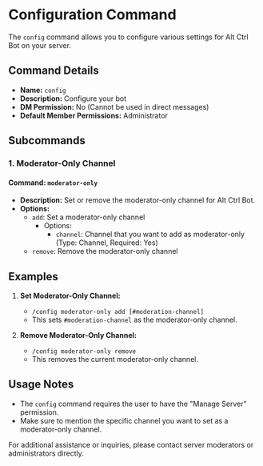 # Configuration Command

The `config` command allows you to configure various settings for Alt Ctrl Bot on your server.

## Command Details

-   **Name:** `config`
-   **Description:** Configure your bot
-   **DM Permission:** No (Cannot be used in direct messages)
-   **Default Member Permissions:** Administrator

## Subcommands

### 1. Moderator-Only Channel

#### Command: `moderator-only`

-   **Description:** Set or remove the moderator-only channel for Alt Ctrl Bot.
-   **Options:**
    -   `add`: Set a moderator-only channel
        -   Options:
            -   `channel`: Channel that you want to add as moderator-only (Type: Channel, Required: Yes)
    -   `remove`: Remove the moderator-only channel

## Examples

1. **Set Moderator-Only Channel:**

    - `/config moderator-only add [#moderation-channel]`
    - This sets `#moderation-channel` as the moderator-only channel.

2. **Remove Moderator-Only Channel:**
    - `/config moderator-only remove`
    - This removes the current moderator-only channel.

## Usage Notes

-   The `config` command requires the user to have the "Manage Server" permission.
-   Make sure to mention the specific channel you want to set as a moderator-only channel.

For additional assistance or inquiries, please contact server moderators or administrators directly.

